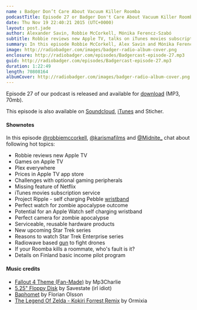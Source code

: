 ```yaml
---
name : Badger Don’t Care About Vacuum Killer Roomba
podcastTitle: Episode 27 or Badger Don't Care About Vacuum Killer Roomba
date: Thu Nov 19 22:40:21 2015 (UTC+0000)
layout: post.jade
author: Alexander Savin, Robbie McCorkell, Mónika Ferencz-Szabó
subtitle: Robbie reviews new Apple TV, talks on iTunes movies subscription service, missing features of Netflix, starless faves on Twitter, smart wristband charging smart watches, anti drones radio wave gun, new upcoming Star Trek series and basic income pilot in Finland
summary: In this episode Robbie McCorkell, Alex Savin and Mónika Ferencz-Szabó talk about new Apple TV, talks on iTunes movies subscription service, missing features of Netflix, starless faves on Twitter, smart wristband charging smart watches, anti drones radio wave gun, new upcoming Star Trek series and basic income pilot in Finland. For full shownotes and links check our website http://www.radiobadger.com
image: http://radiobadger.com/images/badger-radio-album-cover.png
enclosure: http://radiobadger.com/episodes/Badgercast-episode-27.mp3
guid: http://radiobadger.com/episodes/Badgercast-episode-27.mp3
duration: 1:22:49
length: 70808164
albumCover: http://radiobadger.com/images/badger-radio-album-cover.png
---
```


Episode 27 of our podcast is released and available for [download](http://radiobadger.com/episodes/Badgercast-episode-24.mp3) (MP3, 70mb).

This episode is also available on [Soundcloud](https://soundcloud.com/karismafilms/radio-badger-episode-24), [iTunes](https://itunes.apple.com/gb/podcast/radio-badger-tech-podcast/id918884643?mt=2) and Sticher.

#### Shownotes

In this episode [@robbiemccorkell](https://twitter.com/robbiemccorkell), [@karismafilms](https://twitter.com/karismafilms) and [@Midnite_](https://twitter.com/Midnite_) chat about following hot topics:

* Robbie reviews new Apple TV
* Games on Apple TV
* Plex everywhere
* Prices in Apple TV app store
* Challenges with optional gaming peripherals
* Missing feature of Netflix
* iTunes movies subscription service
* Project Ripple - self charging Pebble [wristband](https://www.kickstarter.com/projects/170743596/ripple-the-most-advanced-solar-watch-strap-for-peb)
* Perfect watch for zombie apocalypse outcome
* Potential for an Apple Watch self charging wristband
* Perfect camera for zombie apocalypse
* Serviceable, reusable hardware products
* New upcoming Star Trek series
* Reasons to watch Star Trek Enterprise series
* Radiowave based [gun](http://petapixel.com/2015/10/15/this-rifle-shoots-down-drones-with-radio-waves/) to fight drones
* If your Roomba kills a roommate, who's fault is it?
* Details on Finland basic income pilot program

#### Music credits

* [Fallout 4 Theme (Fan-Made)](https://soundcloud.com/mp3charlie/fallout4) by Mp3Charlie
* [5.25" Floppy Disk](https://soundcloud.com/savestate/floppy-disk-nsf) by Savestate (irl idiot)
* [Baphomet](https://soundcloud.com/florianolsson/baphomet) by Florian Olsson
* [The Legend Of Zelda - Kokiri Forrest Remix](https://soundcloud.com/ormixia/the-legend-of-zelda-kokiri-forrest-remix) by Ormixia
